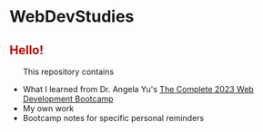 # WebDevStudies
<h2 style="color:#B70404;">Hello!</h2>
<ul>
  <p>This repository contains</p>
    <li>What I learned from Dr. Angela Yu's <a href="https://www.udemy.com/course/the-complete-web-development-bootcamp/">The Complete 2023 Web Development Bootcamp</a></li>
    <li>My own work</li>
    <li>Bootcamp notes for specific personal reminders</li>
</ul>


